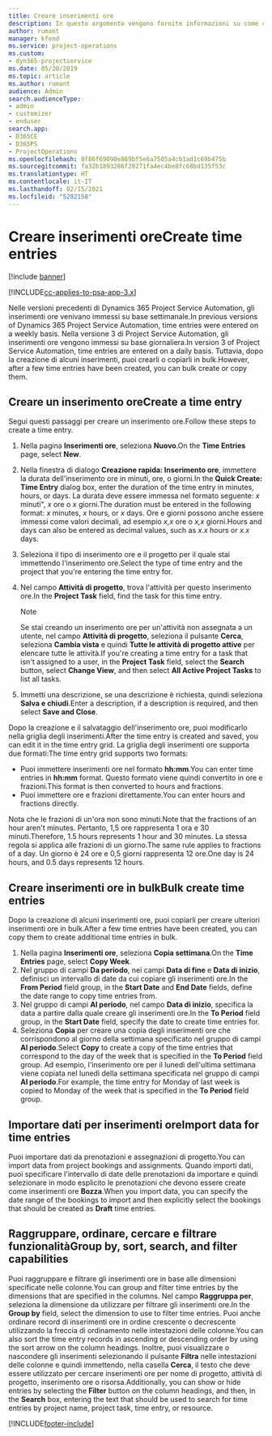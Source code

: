 ```yaml
---
title: Creare inserimenti ore
description: In questo argomento vengono fornite informazioni su come creare inserimenti ore.
author: rumant
manager: kfend
ms.service: project-operations
ms.custom:
- dyn365-projectservice
ms.date: 05/20/2019
ms.topic: article
ms.author: rumant
audience: Admin
search.audienceType:
- admin
- customizer
- enduser
search.app:
- D365CE
- D365PS
- ProjectOperations
ms.openlocfilehash: 8f86f69090e869bf5e6a7505a4cb1ad1c69b475b
ms.sourcegitcommit: fa32b1893286f20271fa4ec4be8fc68bd135f53c
ms.translationtype: HT
ms.contentlocale: it-IT
ms.lasthandoff: 02/15/2021
ms.locfileid: "5282158"
---
```

# <a name="create-time-entries"></a><span data-ttu-id="a0cd3-103">Creare inserimenti ore</span><span class="sxs-lookup"><span data-stu-id="a0cd3-103">Create time entries</span></span>

[!include [banner](../includes/psa-now-project-operations.md)]

[!INCLUDE[cc-applies-to-psa-app-3.x](../includes/cc-applies-to-psa-app-3x.md)]

<span data-ttu-id="a0cd3-104">Nelle versioni precedenti di Dynamics 365 Project Service Automation, gli inserimenti ore venivano immessi su base settimanale.</span><span class="sxs-lookup"><span data-stu-id="a0cd3-104">In previous versions of Dynamics 365 Project Service Automation, time entries were entered on a weekly basis.</span></span> <span data-ttu-id="a0cd3-105">Nella versione 3 di Project Service Automation, gli inserimenti ore vengono immessi su base giornaliera.</span><span class="sxs-lookup"><span data-stu-id="a0cd3-105">In version 3 of Project Service Automation, time entries are entered on a daily basis.</span></span> <span data-ttu-id="a0cd3-106">Tuttavia, dopo la creazione di alcuni inserimenti, puoi crearli o copiarli in bulk.</span><span class="sxs-lookup"><span data-stu-id="a0cd3-106">However, after a few time entries have been created, you can bulk create or copy them.</span></span>

## <a name="create-a-time-entry"></a><span data-ttu-id="a0cd3-107">Creare un inserimento ore</span><span class="sxs-lookup"><span data-stu-id="a0cd3-107">Create a time entry</span></span>

<span data-ttu-id="a0cd3-108">Segui questi passaggi per creare un inserimento ore.</span><span class="sxs-lookup"><span data-stu-id="a0cd3-108">Follow these steps to create a time entry.</span></span>

1. <span data-ttu-id="a0cd3-109">Nella pagina **Inserimenti ore**, seleziona **Nuovo**.</span><span class="sxs-lookup"><span data-stu-id="a0cd3-109">On the **Time Entries** page, select **New**.</span></span>
2. <span data-ttu-id="a0cd3-110">Nella finestra di dialogo **Creazione rapida: Inserimento ore**, immettere la durata dell'inserimento ore in minuti, ore, o giorni.</span><span class="sxs-lookup"><span data-stu-id="a0cd3-110">In the **Quick Create: Time Entry** dialog box, enter the duration of the time entry in minutes, hours, or days.</span></span> <span data-ttu-id="a0cd3-111">La durata deve essere immessa nel formato seguente: *x* minuti", *x* ore o *x* giorni.</span><span class="sxs-lookup"><span data-stu-id="a0cd3-111">The duration must be entered in the following format: *x* minutes, *x* hours, or *x* days.</span></span> <span data-ttu-id="a0cd3-112">Ore e giorni possono anche essere immessi come valori decimali, ad esempio *x,x* ore o *x,x* giorni.</span><span class="sxs-lookup"><span data-stu-id="a0cd3-112">Hours and days can also be entered as decimal values, such as *x.x* hours or *x.x* days.</span></span>
3. <span data-ttu-id="a0cd3-113">Seleziona il tipo di inserimento ore e il progetto per il quale stai immettendo l'inserimento ore.</span><span class="sxs-lookup"><span data-stu-id="a0cd3-113">Select the type of time entry and the project that you're entering the time entry for.</span></span>
4. <span data-ttu-id="a0cd3-114">Nel campo **Attività di progetto**, trova l'attività per questo inserimento ore.</span><span class="sxs-lookup"><span data-stu-id="a0cd3-114">In the **Project Task** field, find the task for this time entry.</span></span>

    > [!NOTE]
    > <span data-ttu-id="a0cd3-115">Se stai creando un inserimento ore per un'attività non assegnata a un utente, nel campo **Attività di progetto**, seleziona il pulsante **Cerca**, seleziona **Cambia vista** e quindi **Tutte le attività di progetto attive** per elencare tutte le attività.</span><span class="sxs-lookup"><span data-stu-id="a0cd3-115">If you're creating a time entry for a task that isn't assigned to a user, in the **Project Task** field, select the **Search** button, select **Change View**, and then select **All Active Project Tasks** to list all tasks.</span></span>

5. <span data-ttu-id="a0cd3-116">Immetti una descrizione, se una descrizione è richiesta, quindi seleziona **Salva e chiudi**.</span><span class="sxs-lookup"><span data-stu-id="a0cd3-116">Enter a description, if a description is required, and then select **Save and Close**.</span></span>

<span data-ttu-id="a0cd3-117">Dopo la creazione e il salvataggio dell'inserimento ore, puoi modificarlo nella griglia degli inserimenti.</span><span class="sxs-lookup"><span data-stu-id="a0cd3-117">After the time entry is created and saved, you can edit it in the time entry grid.</span></span> <span data-ttu-id="a0cd3-118">La griglia degli inserimenti ore supporta due formati:</span><span class="sxs-lookup"><span data-stu-id="a0cd3-118">The time entry grid supports two formats:</span></span>

- <span data-ttu-id="a0cd3-119">Puoi immettere inserimenti ore nel formato **hh:mm**.</span><span class="sxs-lookup"><span data-stu-id="a0cd3-119">You can enter time entries in **hh:mm** format.</span></span> <span data-ttu-id="a0cd3-120">Questo formato viene quindi convertito in ore e frazioni.</span><span class="sxs-lookup"><span data-stu-id="a0cd3-120">This format is then converted to hours and fractions.</span></span>
- <span data-ttu-id="a0cd3-121">Puoi immettere ore e frazioni direttamente.</span><span class="sxs-lookup"><span data-stu-id="a0cd3-121">You can enter hours and fractions directly.</span></span>

<span data-ttu-id="a0cd3-122">Nota che le frazioni di un'ora non sono minuti.</span><span class="sxs-lookup"><span data-stu-id="a0cd3-122">Note that the fractions of an hour aren't minutes.</span></span> <span data-ttu-id="a0cd3-123">Pertanto, 1,5 ore rappresenta 1 ora e 30 minuti.</span><span class="sxs-lookup"><span data-stu-id="a0cd3-123">Therefore, 1.5 hours represents 1 hour and 30 minutes.</span></span> <span data-ttu-id="a0cd3-124">La stessa regola si applica alle frazioni di un giorno.</span><span class="sxs-lookup"><span data-stu-id="a0cd3-124">The same rule applies to fractions of a day.</span></span> <span data-ttu-id="a0cd3-125">Un giorno è 24 ore e 0,5 giorni rappresenta 12 ore.</span><span class="sxs-lookup"><span data-stu-id="a0cd3-125">One day is 24 hours, and 0.5 days represents 12 hours.</span></span>

## <a name="bulk-create-time-entries"></a><span data-ttu-id="a0cd3-126">Creare inserimenti ore in bulk</span><span class="sxs-lookup"><span data-stu-id="a0cd3-126">Bulk create time entries</span></span>

<span data-ttu-id="a0cd3-127">Dopo la creazione di alcuni inserimenti ore, puoi copiarli per creare ulteriori inserimenti ore in bulk.</span><span class="sxs-lookup"><span data-stu-id="a0cd3-127">After a few time entries have been created, you can copy them to create additional time entries in bulk.</span></span>

1. <span data-ttu-id="a0cd3-128">Nella pagina **Inserimenti ore**, seleziona **Copia settimana**.</span><span class="sxs-lookup"><span data-stu-id="a0cd3-128">On the **Time Entries** page, select **Copy Week**.</span></span>
2. <span data-ttu-id="a0cd3-129">Nel gruppo di campi **Da periodo**, nei campi **Data di fine** e **Data di inizio**, definisci un intervallo di date da cui copiare gli inserimenti ore.</span><span class="sxs-lookup"><span data-stu-id="a0cd3-129">In the **From Period** field group, in the **Start Date** and **End Date** fields, define the date range to copy time entries from.</span></span>
3. <span data-ttu-id="a0cd3-130">Nel gruppo di campi **Al periodo**, nel campo **Data di inizio**, specifica la data a partire dalla quale creare gli inserimenti ore.</span><span class="sxs-lookup"><span data-stu-id="a0cd3-130">In the **To Period** field group, in the **Start Date** field, specify the date to create time entries for.</span></span>
4. <span data-ttu-id="a0cd3-131">Seleziona **Copia** per creare una copia degli inserimenti ore che corrispondono al giorno della settimana specificato nel gruppo di campi **Al periodo**.</span><span class="sxs-lookup"><span data-stu-id="a0cd3-131">Select **Copy** to create a copy of the time entries that correspond to the day of the week that is specified in the **To Period** field group.</span></span> <span data-ttu-id="a0cd3-132">Ad esempio, l'inserimento ore per il lunedì dell'ultima settimana viene copiata nel lunedì della settimana specificata nel gruppo di campi **Al periodo**.</span><span class="sxs-lookup"><span data-stu-id="a0cd3-132">For example, the time entry for Monday of last week is copied to Monday of the week that is specified in the **To Period** field group.</span></span>

## <a name="import-data-for-time-entries"></a><span data-ttu-id="a0cd3-133">Importare dati per inserimenti ore</span><span class="sxs-lookup"><span data-stu-id="a0cd3-133">Import data for time entries</span></span>

<span data-ttu-id="a0cd3-134">Puoi importare dati da prenotazioni e assegnazioni di progetto.</span><span class="sxs-lookup"><span data-stu-id="a0cd3-134">You can import data from project bookings and assignments.</span></span> <span data-ttu-id="a0cd3-135">Quando importi dati, puoi specificare l'intervallo di date delle prenotazioni da importare e quindi selezionare in modo esplicito le prenotazioni che devono essere create come inserimenti ore **Bozza**.</span><span class="sxs-lookup"><span data-stu-id="a0cd3-135">When you import data, you can specify the date range of the bookings to import and then explicitly select the bookings that should be created as **Draft** time entries.</span></span>

## <a name="group-by-sort-search-and-filter-capabilities"></a><span data-ttu-id="a0cd3-136">Raggruppare, ordinare, cercare e filtrare funzionalità</span><span class="sxs-lookup"><span data-stu-id="a0cd3-136">Group by, sort, search, and filter capabilities</span></span>

<span data-ttu-id="a0cd3-137">Puoi raggruppare e filtrare gli inserimenti ore in base alle dimensioni specificate nelle colonne.</span><span class="sxs-lookup"><span data-stu-id="a0cd3-137">You can group and filter time entries by the dimensions that are specified in the columns.</span></span> <span data-ttu-id="a0cd3-138">Nel campo **Raggruppa per**, seleziona la dimensione da utilizzare per filtrare gli inserimenti ore.</span><span class="sxs-lookup"><span data-stu-id="a0cd3-138">In the **Group by** field, select the dimension to use to filter time entries.</span></span> <span data-ttu-id="a0cd3-139">Puoi anche ordinare record di inserimenti ore in ordine crescente o decrescente utilizzando la freccia di ordinamento nelle intestazioni delle colonne.</span><span class="sxs-lookup"><span data-stu-id="a0cd3-139">You can also sort the time entry records in ascending or descending order by using the sort arrow on the column headings.</span></span> <span data-ttu-id="a0cd3-140">Inoltre, puoi visualizzare o nascondere gli inserimenti selezionando il pulsante **Filtra** nelle intestazioni delle colonne e quindi immettendo, nella casella **Cerca**, il testo che deve essere utilizzato per cercare inserimenti ore per nome di progetto, attività di progetto, inserimento ore o risorsa.</span><span class="sxs-lookup"><span data-stu-id="a0cd3-140">Additionally, you can show or hide entries by selecting the **Filter** button on the column headings, and then, in the **Search** box, entering the text that should be used to search for time entries by project name, project task, time entry, or resource.</span></span>


[!INCLUDE[footer-include](../includes/footer-banner.md)]